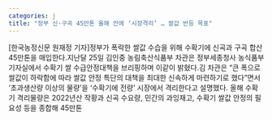 ```yaml
---
categories: j
title: "정부 신·구곡 45만톤 올해 안에 ‘시장격리’ … 쌀값 반등 목표"
---
```

[한국농정신문 원재정 기자]정부가 폭락한 쌀값 수습을 위해 수확기에 신곡과 구곡 합산 45만톤을 매입한다.지난달 25일 김인중 농림축산식품부 차관은 정부세종청사 농식품부 기자실에서 수확기 쌀 수급안정대책을 브리핑하며 이같이 밝혔다.김 차관은 “큰 폭으로 쌀값이 하락함에 따라 쌀값 안정 특단의 대책을 최대한 신속하게 마련하기로 했다”면서 ‘초과생산량 이상의 물량’을 ‘수확기에 전량’ 시장에서 격리한다고 설명했다. 올해 수확기 격리물량은 2022년산 작황과 신곡 수요량, 민간의 과잉재고, 수확기 쌀값 안정의 필요성 등을 종합해 45만톤